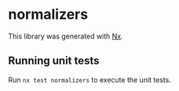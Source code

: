 # normalizers

This library was generated with [Nx](https://nx.dev).

## Running unit tests

Run `nx test normalizers` to execute the unit tests.
